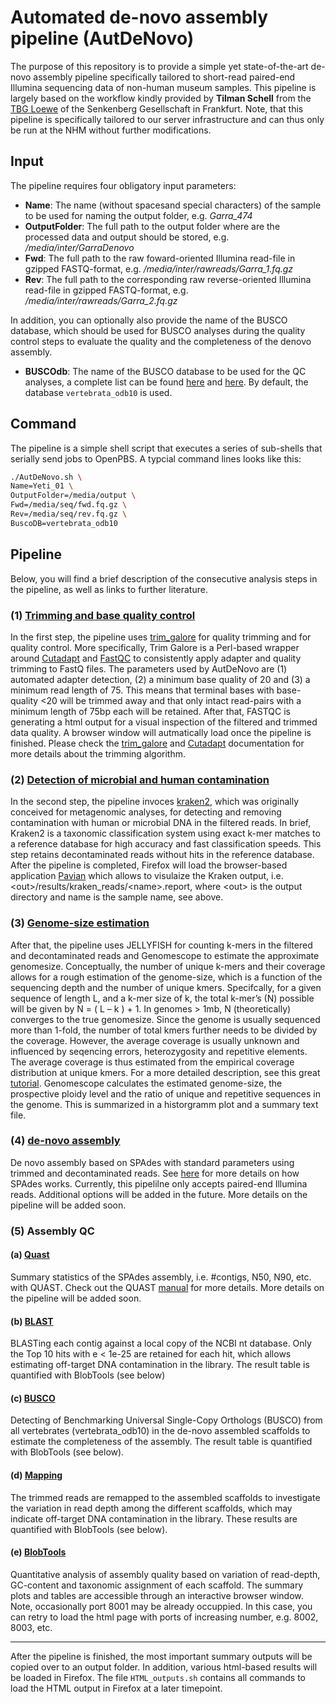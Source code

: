 # Automated de-novo assembly pipeline (AutDeNovo)

The purpose of this repository is to provide a simple yet state-of-the-art de-novo assembly pipeline specifically tailored to short-read paired-end Illumina sequencing data of non-human museum samples. This pipeline is largely based on the workflow kindly provided by **Tilman Schell** from the [TBG Loewe](https://tbg.senckenberg.de/de/) of the Senkenberg Gesellschaft in Frankfurt. Note, that this pipeline is specifically tailored to our server infrastructure and can thus only be run at the NHM without further modifications.

## Input

The pipeline requires four obligatory input parameters:

-   **Name**:   The name (without spacesand special characters) of the sample to be used for naming the output folder, e.g. _Garra_474_
-   **OutputFolder**: The full path to the output folder where are the processed data and output should be stored, e.g. _/media/inter/GarraDenovo_
-   **Fwd**: The full path to the raw foward-oriented Illumina read-file in gzipped FASTQ-format, e.g. _/media/inter/rawreads/Garra_1.fq.gz_
-   **Rev**: The full path to the corresponding raw reverse-oriented Illumina read-file in gzipped FASTQ-format, e.g. _/media/inter/rawreads/Garra_2.fq.gz_

In addition, you can optionally also provide the name of the BUSCO database, which should be used for BUSCO analyses during the quality control steps to evaluate the quality and the completeness of the denovo assembly.

-   **BUSCOdb**: The name of the BUSCO database to be used for the QC analyses, a complete list can be found [here](https://busco.ezlab.org/busco_v4_data.html) and [here](https://busco.ezlab.org/list_of_lineages.html). By default, the database `vertebrata_odb10` is used.

## Command

The pipeline is a simple shell script that executes a series of sub-shells that serially send jobs to OpenPBS. A typcial command lines looks like this:

```bash
./AutDeNovo.sh \
Name=Yeti_01 \
OutputFolder=/media/output \
Fwd=/media/seq/fwd.fq.gz \
Rev=/media/seq/rev.fq.gz \
BuscoDB=vertebrata_odb10
```

## Pipeline

Below, you will find a brief description of the consecutive analysis steps in the pipeline, as well as links to further literature.

### (1) [Trimming and base quality control](FullPipeline/trim.sh)

In the first step, the pipeline uses [trim_galore](https://github.com/FelixKrueger/TrimGalore) for quality trimming and for quality control. More specifically, Trim Galore is a Perl-based wrapper around [Cutadapt](https://github.com/marcelm/cutadapt) and [FastQC](http://www.bioinformatics.babraham.ac.uk/projects/fastqc/) to consistently apply adapter and quality trimming to FastQ files. The parameters used by AutDeNovo are (1) automated adapter detection, (2) a minimum base quality of 20 and (3) a minimum read length of 75. This means that terminal bases with base-quality &lt;20 will be trimmed away and that only intact read-pairs with a minimum length of 75bp each will be retained. After that, FASTQC is generating a html output for a visual inspection of the filtered and trimmed data quality. A browser window will autmatically load once the pipeline is finished. Please check the [trim_galore](https://github.com/FelixKrueger/TrimGalore) and [Cutadapt](https://github.com/marcelm/cutadapt) documentation for more details about the trimming algorithm.

### (2) [Detection of microbial and human contamination](FullPipeline/kraken_reads.sh)

In the second step, the pipeline invoces [kraken2](https://ccb.jhu.edu/software/kraken2/), which was originally conceived for metagenomic analyses, for detecting and removing contamination with human or microbial DNA in the filtered reads. In brief, Kraken2 is a taxonomic classification system using exact k-mer matches to a reference database for high accuracy and fast classification speeds. This step retains decontaminated reads without hits in the reference database. After the pipeline is completed, Firefox will load the browser-based application [Pavian](https://ccb.jhu.edu/software/pavian/) which allows to visulaize the Kraken output, i.e. &lt;out>/results/kraken_reads/&lt;name>.report, where &lt;out> is the output directory and name is the sample name, see above.

### (3) [Genome-size estimation](FullPipeline/kraken_reads.sh)

After that, the pipeline uses JELLYFISH for counting k-mers in the filtered and decontaminated reads and Genomescope to estimate the approximate genomesize. Conceptually, the number of unique k-mers and their coverage allows for a rough estimation of the genome-size, which is a function of the sequencing depth and the number of unique kmers. Specifcally, for a given sequence of length L, and a k-mer size of k, the total k-mer’s (N) possible will be given by N = ( L – k ) + 1. In genomes > 1mb, N (theoretically) converges to the true genomesize. Since the genome is usually sequenced more than 1-fold, the number of total kmers further needs to be divided by the coverage. However, the average coverage is usually unknown and influenced by seqencing errors, heterozygosity and repetitive elements. The average coverage is thus estimated from the empirical coverage distribution at unique kmers. For a more detailed description, see this great [tutorial](https://bioinformatics.uconn.edu/genome-size-estimation-tutorial/). Genomescope calculates the estimated genome-size, the prospective ploidy level and the ratio of unique and repetitive sequences in the genome. This is summarized in a historgramm plot and a summary text file.

### (4) [de-novo assembly](FullPipeline/denovo.sh)

De novo assembly based on SPAdes with standard parameters using trimmed and decontaminated reads. See [here](https://cab.spbu.ru/files/release3.15.4/manual.html) for more details on how SPAdes works. Currently, this pipelilne only accepts paired-end Illumina reads. Additional options will be added in the future. More details on the pipeline will be added soon.

### (5) Assembly QC

#### (a) [Quast](FullPipeline/denovo.sh)

Summary statistics of the SPAdes assembly, i.e. #contigs, N50, N90, etc. with QUAST. Check out the QUAST [manual](<>) for more details. More details on the  pipeline will be added soon.

#### (b) [BLAST](FullPipeline/blast.sh)

BLASTing each contig against a local copy of the NCBI nt database. Only the Top 10 hits with e &lt; 1e-25 are retained for each hit, which allows estimating off-target DNA contamination in the library. The result table is quantified with BlobTools (see below)

#### (c) [BUSCO](FullPipeline/busco.sh)

Detecting of Benchmarking Universal Single-Copy Orthologs (BUSCO) from all vertebrates (vertebrata_odb10) in the de-novo assembled scaffolds to estimate the completeness of the assembly. The result table is quantified with BlobTools (see below).

#### (d) [Mapping](FullPipeline/mapping.sh)

The trimmed reads are remapped to the assembled scaffolds to investigate the variation in read depth among the different scaffolds, which may indicate off-target DNA contamination in the library. These results are quantified with BlobTools (see below).

#### (e) [BlobTools](FullPipeline/blobtools.sh)

Quantitative analysis of assembly quality based on variation of read-depth, GC-content and taxonomic assignment of each scaffold. The summary plots and tables are accessible through an interactive browser window. Note, occasionally port 8001 may be already occuppied. In this case, you can retry to load the html page with ports of increasing number, e.g. 8002, 8003, etc.

* * *

After the pipeline is finished, the most important summary outputs will be copied over to an output folder. In addition, various html-based results will be loaded in Firefox. The file `HTML_outputs.sh` contains all commands to load the HTML output in Firefox at a later timepoint.
